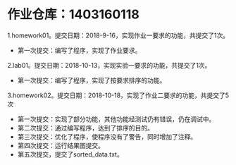 # 作业仓库：1403160118

1.homework01。提交日期：2018-9-16，实现作业一要求的功能，共提交了1次。<br>
+ 第一次提交：编写了程序，实现了作业要求。

2.lab01。提交日期：2018-10-13，实现实验一要求的功能，共提交了1次。<br>
+ 第一次提交：编写了程序，实现了按要求排序的功能。

3.homework02。提交日期：2018-10-18，实现了作业二要求的功能，共提交了5次<br>
+ 第一次提交：实现了部分功能，其他功能经测试仍有错误，仍在调试中。
+ 第二次提交：通过编写程序，达到了排序的目的。
+ 第三次提交：优化了程序，使程序没有了警告，同时增加了注释。
+ 第四次提交：运行结果图提交。
+ 第五次提交，提交了sorted_data.txt。
